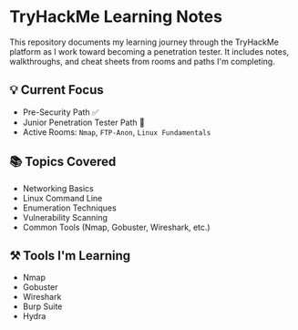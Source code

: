 # TryHackMe Learning Notes

This repository documents my learning journey through the TryHackMe platform as I work toward becoming a penetration tester. It includes notes, walkthroughs, and cheat sheets from rooms and paths I'm completing.

## 💡 Current Focus
- Pre-Security Path ✅
- Junior Penetration Tester Path 🚧
- Active Rooms: `Nmap`, `FTP-Anon`, `Linux Fundamentals`

## 📚 Topics Covered
- Networking Basics
- Linux Command Line
- Enumeration Techniques
- Vulnerability Scanning
- Common Tools (Nmap, Gobuster, Wireshark, etc.)

## ⚒️ Tools I'm Learning
- Nmap
- Gobuster
- Wireshark
- Burp Suite
- Hydra
